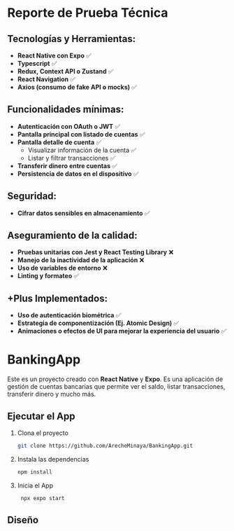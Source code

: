 # Reporte de Prueba Técnica

## Tecnologías y Herramientas:

- **React Native con Expo** ✅
- **Typescript** ✅
- **Redux, Context API o Zustand** ✅
- **React Navigation** ✅
- **Axios (consumo de fake API o mocks)** ✅

## Funcionalidades mínimas:

- **Autenticación con OAuth o JWT** ✅
- **Pantalla principal con listado de cuentas** ✅
- **Pantalla detalle de cuenta** ✅
  - Visualizar información de la cuenta ✅
  - Listar y filtrar transacciones ✅
- **Transferir dinero entre cuentas** ✅
- **Persistencia de datos en el dispositivo** ✅

## Seguridad:

- **Cifrar datos sensibles en almacenamiento** ✅

## Aseguramiento de la calidad:

- **Pruebas unitarias con Jest y React Testing Library** ❌
- **Manejo de la inactividad de la aplicación** ❌
- **Uso de variables de entorno** ❌
- **Linting y formateo** ✅

## +Plus Implementados:

- **Uso de autenticación biométrica** ✅
- **Estrategia de componentización (Ej. Atomic Design)** ✅
- **Animaciones o efectos de UI para mejorar la experiencia del usuario** ✅


# BankingApp

Este es un proyecto creado con **React Native** y **Expo**. Es una aplicación de gestión de cuentas bancarias que permite ver el saldo, listar transacciones, transferir dinero y mucho más.

## Ejecutar el App

1. Clona el proyecto

   ```bash
   git clone https://github.com/ArecheMinaya/BankingApp.git
   ```

2. Instala las dependencias

   ```bash
   npm install
   ```

3. Inicia el App

   ```bash
    npx expo start
   ```
## Diseño 

